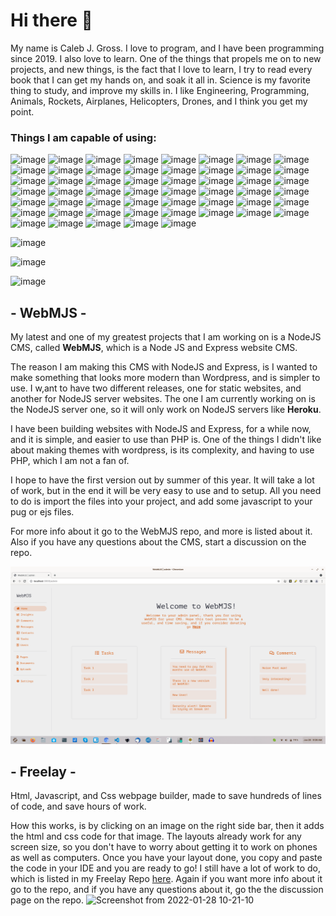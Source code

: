 # Hi there 👋

My name is Caleb J. Gross. I love to program, and I have been programming since 2019. I also love to learn. One of the things that propels me on to new projects, and new things, is the fact that I love to learn, I try to read every book that I can get my hands on, and soak it all in. Science is my favorite thing to study, and improve my skills in. I like Engineering, Programming, Animals, Rockets, Airplanes, Helicopters, Drones, and I think you get my point.

### Things I am capable of using:
![image](https://img.shields.io/badge/Heroku-430098?style=for-the-badge&logo=heroku&logoColor=white)
![image](https://img.shields.io/badge/Netlify-00C7B7?style=for-the-badge&logo=netlify&logoColor=white)
![image](https://img.shields.io/badge/MongoDB-4EA94B?style=for-the-badge&logo=mongodb&logoColor=white)
![image](https://img.shields.io/badge/blender-%23F5792A.svg?style=for-the-badge&logo=blender&logoColor=white)
![image](https://img.shields.io/badge/Inkscape-000000?style=for-the-badge&logo=Inkscape&logoColor=white)
![image](https://img.shields.io/badge/Krita-203759?style=for-the-badge&logo=krita&logoColor=EEF37B)
![image](https://img.shields.io/badge/Udemy-EC5252?style=for-the-badge&logo=Udemy&logoColor=white)
![image](https://img.shields.io/badge/Babel-F9DC3E?style=for-the-badge&logo=babel&logoColor=white)
![image](https://img.shields.io/badge/Bootstrap-563D7C?style=for-the-badge&logo=bootstrap&logoColor=white)
![image](https://img.shields.io/badge/Chart.js-FF6384?style=for-the-badge&logo=chartdotjs&logoColor=white)
![image](https://img.shields.io/badge/Electron-2B2E3A?style=for-the-badge&logo=electron&logoColor=9FEAF9)
![image](https://img.shields.io/badge/Flask-000000?style=for-the-badge&logo=flask&logoColor=white)
![image](https://img.shields.io/badge/jQuery-0769AD?style=for-the-badge&logo=jquery&logoColor=white)
![image](https://img.shields.io/badge/Jupyter-F37626.svg?&style=for-the-badge&logo=Jupyter&logoColor=white)
![image](https://img.shields.io/badge/Markdown-000000?style=for-the-badge&logo=markdown&logoColor=white)
![image](https://img.shields.io/badge/Material%20UI-007FFF?style=for-the-badge&logo=mui&logoColor=white)
![image](https://img.shields.io/badge/Node.js-339933?style=for-the-badge&logo=nodedotjs&logoColor=white)
![image](https://img.shields.io/badge/npm-CB3837?style=for-the-badge&logo=npm&logoColor=white)
![image](https://img.shields.io/badge/pypi-3775A9?style=for-the-badge&logo=pypi&logoColor=white)
![image](https://img.shields.io/badge/React-20232A?style=for-the-badge&logo=react&logoColor=61DAFB)
![image](https://img.shields.io/badge/Tailwind_CSS-38B2AC?style=for-the-badge&logo=tailwind-css&logoColor=white)
![image](https://img.shields.io/badge/Skype-blue?style=for-the-badge&logo=skype&logoColor=white)
![image](https://img.shields.io/badge/Arduino_IDE-00979D?style=for-the-badge&logo=arduino&logoColor=white)
![image](https://img.shields.io/badge/Atom-66595C?style=for-the-badge&logo=Atom&logoColor=white)
![image](https://img.shields.io/badge/Visual_Studio-5C2D91?style=for-the-badge&logo=visual%20studio&logoColor=white)
![image](https://img.shields.io/badge/Visual_Studio_Code-0078D4?style=for-the-badge&logo=visual%20studio%20code&logoColor=white)
![image](https://img.shields.io/badge/C-00599C?style=for-the-badge&logo=c&logoColor=white)
![image](https://img.shields.io/badge/C%23-239120?style=for-the-badge&logo=c-sharp&logoColor=white)
![image](https://img.shields.io/badge/C%2B%2B-00599C?style=for-the-badge&logo=c%2B%2B&logoColor=white)
![image](https://img.shields.io/badge/Dart-0175C2?style=for-the-badge&logo=dart&logoColor=white)
![image](https://img.shields.io/badge/HTML5-E34F26?style=for-the-badge&logo=html5&logoColor=white)
![image](https://img.shields.io/badge/Java-ED8B00?style=for-the-badge&logo=java&logoColor=white)
![image](https://img.shields.io/badge/JavaScript-323330?style=for-the-badge&logo=javascript&logoColor=F7DF1E)
![image](https://img.shields.io/badge/json-5E5C5C?style=for-the-badge&logo=json&logoColor=white)
![image](https://img.shields.io/badge/Numpy-777BB4?style=for-the-badge&logo=numpy&logoColor=white)
![image](https://img.shields.io/badge/Pug-E3C29B?style=for-the-badge&logo=pug&logoColor=black)
![image](https://img.shields.io/badge/Python-FFD43B?style=for-the-badge&logo=python&logoColor=blue)
![image](https://img.shields.io/badge/Scratch-4D97FF?style=for-the-badge&logo=Scratch&logoColor=white)
![image](https://img.shields.io/badge/TypeScript-007ACC?style=for-the-badge&logo=typescript&logoColor=white)
![image](https://img.shields.io/badge/LibreOffice-18A303?style=for-the-badge&logo=LibreOffice&logoColor=white)
![image](https://img.shields.io/badge/Linux-FCC624?style=for-the-badge&logo=linux&logoColor=black)
![image](https://img.shields.io/badge/Pop!_OS-48B9C7?style=for-the-badge&logo=Pop!_OS&logoColor=white)
![image](https://img.shields.io/badge/Ubuntu-E95420?style=for-the-badge&logo=ubuntu&logoColor=white)
![image](https://img.shields.io/badge/Windows-0078D6?style=for-the-badge&logo=windows&logoColor=white)
![image](https://img.shields.io/badge/Zorin%20OS-0CC1F3?style=for-the-badge&logo=zorin&logoColor=white)
![image](https://img.shields.io/badge/Arduino-00979D?style=for-the-badge&logo=Arduino&logoColor=white)
![image](https://img.shields.io/badge/GitHub-100000?style=for-the-badge&logo=github&logoColor=white)
![image](https://img.shields.io/badge/fiverr-1DBF73?style=for-the-badge&logo=fiverr&logoColor=white)
![image](https://img.shields.io/badge/GIT-E44C30?style=for-the-badge&logo=git&logoColor=white)
![image](https://img.shields.io/badge/Google_chrome-4285F4?style=for-the-badge&logo=Google-chrome&logoColor=white)
![image](https://img.shields.io/badge/Microsoft_Edge-0078D7?style=for-the-badge&logo=Microsoft-edge&logoColor=white)
![image](https://img.shields.io/badge/Firefox_Browser-FF7139?style=for-the-badge&logo=Firefox-Browser&logoColor=white)
![image](https://img.shields.io/badge/dell%20laptop-007DB8?style=for-the-badge&logo=dell&logoColor=white)

![image](https://activity-graph.herokuapp.com/graph?username=LublubXT&theme=minimal)

![image](https://github-readme-stats.vercel.app/api?username=LublubXT)

![image](https://github-readme-streak-stats.herokuapp.com/?user=LublubXT)


## - WebMJS - 
My latest and one of my greatest projects that I am working on is a NodeJS CMS, called **WebMJS**, which is a Node JS and Express website CMS.


The reason I am making this CMS with NodeJS and Express, is I wanted to make something that looks more modern than Wordpress, and is simpler to use. I w,ant to have two different releases, one for static websites, and another for NodeJS server websites. The one I am currently working on is the NodeJS server one, so it will only work on NodeJS servers like **Heroku**.

I have been building websites with NodeJS and Express, for a while now, and it is simple, and easier to use than PHP is. One of the things I didn't like about making themes with wordpress, is its complexity, and having to use PHP, which I am not a fan of.

I hope to have the first version out by summer of this year. It will take a lot of work, but in the end it will be very easy to use and to setup. All you need to do is import the files into your project, and add some javascript to your pug or ejs files.

For more info about it go to the WebMJS repo, and more is listed about it. Also if you have any questions about the CMS, start a discussion on the repo.

![screen shot of admin panle](https://github.com/LublubXT/WebMJS/blob/main/Screenshot%20from%202022-01-28%2009-26-11.png)



## - Freelay -
Html, Javascript, and Css webpage builder, made to save hundreds of lines of code, and save hours of work.

How this works, is by clicking on an image on the right side bar, then it adds the html and css code for that image. The layouts already work for any screen size, so you don't have to worry about getting it to work on phones as well as computers. Once you have your layout done, you copy and paste the code in your IDE and you are ready to go! I still have a lot of work to do, which is listed in my Freelay Repo [here](https://github.com/LublubXT/freelay). Again if you want more info about it go to the repo, and if you have any questions about it, go the the discussion page on the repo.
![Screenshot from 2022-01-28 10-21-10](https://user-images.githubusercontent.com/73581388/151550663-25cc170b-3b71-42fb-b40b-cf2e22fbce41.png)
